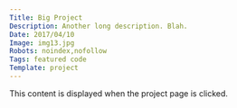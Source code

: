 ```yaml
---
Title: Big Project
Description: Another long description. Blah.
Date: 2017/04/10
Image: img13.jpg
Robots: noindex,nofollow
Tags: featured code
Template: project
---
```


This content is displayed when the project page is clicked.
